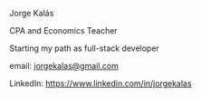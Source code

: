 Jorge Kalás  

CPA and Economics Teacher  

Starting my path as full-stack developer  

email: jorgekalas@gmail.com  

LinkedIn: https://www.linkedin.com/in/jorgekalas


